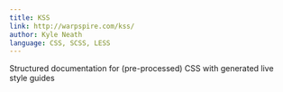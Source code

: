 ```yaml
---
title: KSS
link: http://warpspire.com/kss/
author: Kyle Neath
language: CSS, SCSS, LESS
---
```

Structured documentation for (pre-processed) CSS with generated live style guides
